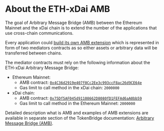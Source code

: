# About the ETH-xDai AMB

The goal of Arbitrary Message Bridge \(AMB\) between the Ethereum Mainnet and the xDai chain is to extend the number of the applications that use cross-chain communications.

Every application could [build its own AMB extension](https://docs.tokenbridge.net/amb-bridge/how-to-develop-xchain-apps-by-amb) which is represented in form of two mediators contracts as so either assets or arbitrary data will be transferred between chains.

The mediator contracts must rely on the following information about the ETH-xDai Arbitrary Message Bridge:

* Ethereum Mainnet:
  * AMB contract: [`0x4C36d2919e407f0Cc2Ee3c993ccF8ac26d9CE64e`](https://etherscan.io/address/0x4C36d2919e407f0Cc2Ee3c993ccF8ac26d9CE64e)
  * Gas limit to call method in the xDai chain: `2000000`
* xDai chain:
  * AMB contract: [`0x75Df5AF045d91108662D8080fD1FEFAd6aA0bb59`](https://blockscout.com/poa/xdai/address/0x75df5af045d91108662d8080fd1fefad6aa0bb59/transactions)
  * Gas limit to call method in the Ethereum Mainnet: `2000000`

Detailed description what is AMB and examples of AMB extensions are available in separate section of the TokenBridge documentation: [Arbitrary Message Bridge \(AMB\)](https://docs.tokenbridge.net/amb-bridge/about-amb-bridge).

